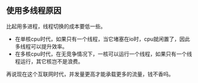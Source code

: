 ## 使用多线程原因

比起用多进程，线程切换的成本要低一些。

* 在单核cpu时代，如果只有一个线程，当它堵塞在io时，cpu就闲置了，因此多线程可以提升效率。
* 在多核cpu时代，在无竞争情况下，一核可以运行一个线程，如果只有一个线程运行，其它核岂不是浪费。

再说现在这个互联网时代，并发量更高才能承载更多的流量，钱不香吗。





